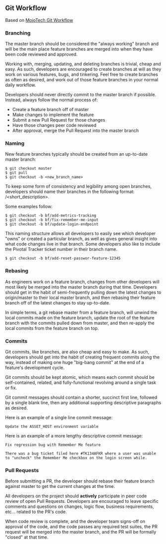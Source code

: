 ## Git Workflow

Based on [MojoTech Git Workflow](http://blog.mojotech.com/mojotech-git-workflow/)

### Branching

The master branch should be considered the "always working" branch and will be the main place feature branches are merged into when they have been code reviewed and approved.

Working with, merging, updating, and deleting branches is trivial, cheap and easy. As such, developers are encouraged to create branches at will as they work on various features, bugs, and tinkering. Feel free to create branches as often as desired, and work out of those feature branches in your normal daily workflow.

Developers should never directly commit to the master branch if possible. Instead, always follow the normal process of:

* Create a feature branch off of master
* Make changes to implement the feature
* Submit a new Pull Request for those changes
* Have those changes peer code reviewed
* After approval, merge the Pull Request into the master branch

### Naming

New feature branches typically should be created from an up-to-date master branch:

```
$ git checkout master
$ git pull
$ git checkout -b <new_branch_name>
```

To keep some form of consistency and legibility among open branches, developers should name their branches in the following format: <initials>/<short_description>.

Some examples follow:

```
$ git checkout -b bf/add-metrics-tracking
$ git checkout -b bf/fix-remember-me-input
$ git checkout -b bf/update-login-endpoint
```

This naming structure allows all developers to easily see which developer "owns" or created a particular branch, as well as gives general insight into what code changes live in that branch. Some developers also like to include the Pivotal Tracker ticket number in their branch name.

```
$ git checkout -b bf/add-reset-passwor-feature-12345
```

### Rebasing

As engineers work on a feature branch, changes from other developers will most likely be merged into the master branch during that time. Developers should get in the habit of semi-frequently pulling down the latest changes to origin/master to their local master branch, and then rebasing their feature branch off of the latest changes to stay up-to-date.

In simple terms, a git rebase master from a feature branch, will unwind the local commits made on the feature branch, update the root of the feature branch with the commits pulled down from master, and then re-apply the local commits from the feature branch on top.

### Commits

Git commits, like branches, are also cheap and easy to make. As such, developers should get into the habit of creating frequent commits along the way, instead of making one huge "big-bang commit" at the end of a feature's development cycle.

Git commits should be kept atomic, which means each commit should be self-contained, related, and fully-functional revolving around a single task or fix.

Git commit messages should contain a shorter, succinct first line, followed by a single blank line, then any additional supporting descriptive paragraphs as desired.

Here is an example of a single line commit message:

```
Update the ASSET_HOST environment variable
```

Here is an example of a more lengthy descriptive commit message:

```
Fix regression bug with Remember Me feature

There was a bug ticket filed here #TK134AFKR where a user was unable to "uncheck" the Remember Me checkbox on the login screen while.
```

### Pull Requests

Before submitting a PR, the developer should rebase their feature branch against master to get the current changes at the time.

All developers on the project should **actively** participate in peer code review of open Pull Requests. Developers are encouraged to leave specific comments and questions on changes, logic flow, business requirements, etc... related to the PR's code.

When code review is complete, and the developer team signs-off on approval of the code, and the code passes any required test suites, the PR request will be merged into the master branch, and the PR will be formally "closed" at that time.
